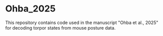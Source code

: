 # Ohba_2025
This repository contains code used in the manuscript "Ohba et al., 2025" for decoding torpor states from mouse posture data.
